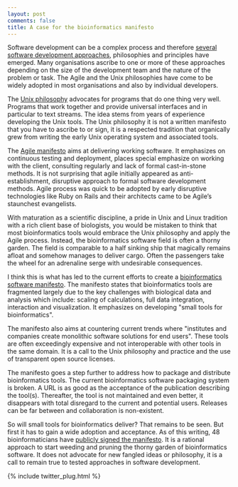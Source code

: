 ```yaml
---
layout: post
comments: false
title: A case for the bioinformatics manifesto
---
```


Software development can be a complex process and therefore [several software development approaches](http://www.quora.com/What-is-are-the-best-software-development-philosophy-ies), philosophies and principles have emerged. Many organisations ascribe to one or more of these approaches depending on the size of the development team and the nature of the problem or task. The Agile and the Unix philosophies have come to be widely adopted in most organisations and also by individual developers.

The [Unix philosophy](https://en.wikipedia.org/wiki/Unix_philosophy) advocates for programs that do one thing very well. Programs that work together and provide universal interfaces and in particular to text streams. The idea stems from years of experience developing the Unix tools. The Unix philosophy it is not a written manifesto that you have to ascribe to or sign, it is a respected tradition that organically grew from writing the early Unix operating system and associated tools.

The [Agile manifesto](https://en.wikipedia.org/wiki/Agile_software_development) aims at delivering working software. It emphasizes on continuous testing and deployment, places special emphasize on working with the client, consulting regularly and lack of formal cast-in-stone methods. It is not surprising that agile initially appeared as anti-establishment, disruptive approach to formal software development methods. Agile process was quick to be adopted by early disruptive technologies like Ruby on Rails and their architects came to be Agile’s staunchest evangelists.

With maturation as a scientific discipline, a pride in Unix and Linux tradition with a rich client base of biologists, you would be mistaken to think that most bioinformatics tools would embrace the Unix philosophy and apply the Agile process. Instead, the bioinformatics software field is often a thorny garden. The field is comparable to a half sinking ship that magically remains afloat and somehow manages to deliver cargo. Often the passengers take the wheel for an adrenaline serge with undesirable consequences.

I think this is what has led to the current efforts to create a [bioinformatics software manifesto](https://github.com/pjotrp/bioinformatics). The manifesto states that bioinformatics tools are fragmented largely due to the key challenges with biological data and analysis which include: scaling of calculations, full data integration, interaction and visualization. It emphasizes on developing "small tools for bioinformatics". 

The manifesto also aims at countering current trends where "institutes and companies create monolithic software solutions for end users". These tools are often exceedingly expensive and not interoperable with other tools in the same domain. It is a call to the Unix philosophy and practice 
and the use of transparent open source licenses.

The manifesto goes a step further to address how to package and distribute bioinformatics tools. The current bioinformatics software packaging 
system is broken. A URL is as good as the acceptance of the publication describing the tool(s). Thereafter, the tool is not maintained and even better,
it disappears with total disregard to the current and potential users. Releases can be far between and collaboration is  non-existent.

So will small tools for bioinformatics deliver? That remains to be seen. But first it has to gain a wide adoption and acceptance. As of this writing,
48 bioinformaticians have [publicly signed the manifesto](https://github.com/pjotrp/bioinformatics). 
It is a rational approach to start weeding and pruning the thorny garden of bioinformatics software. It does not advocate for new fangled ideas or philosophy, it is a call to remain true to tested approaches in software development.

{% include twitter_plug.html %}
